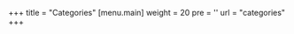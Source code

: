 +++
title = "Categories"
[menu.main]
  weight = 20
  pre = '<i class="fas fa-fw fa-columns"></i>'
  url = "categories"
+++
